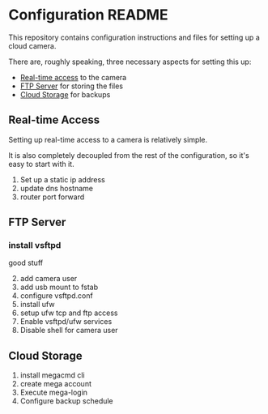 # Configuration README

This repository contains configuration instructions and files for setting up a cloud camera.

There are, roughly speaking, three necessary aspects for setting this up:

* [Real-time access](#real-time-access) to the camera
* [FTP Server](#ftp-server) for storing the files
* [Cloud Storage](#cloud-storage) for backups


## Real-time Access

Setting up real-time access to a camera is relatively simple.

It is also completely decoupled from the rest of the configuration, so it's easy to start with it.

1. Set up a static ip address
2. update dns hostname
3. router port forward

## FTP Server

### install vsftpd

good stuff

2. add camera user
3. add usb mount to fstab
4. configure vsftpd.conf
5. install ufw
6. setup ufw tcp and ftp access
7. Enable vsftpd/ufw services
8. Disable shell for camera user


## Cloud Storage

1. install megacmd cli
2. create mega account
3. Execute mega-login
4. Configure backup schedule
